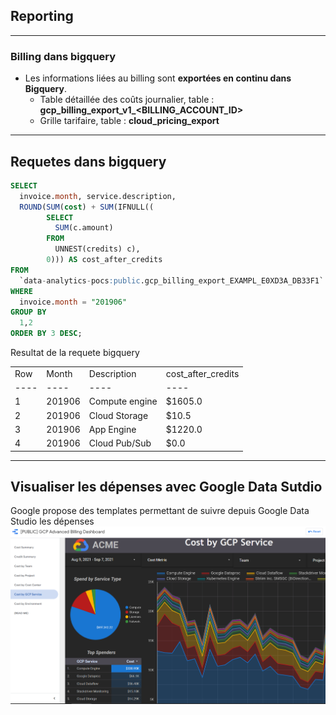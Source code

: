 ## Reporting

----

### Billing dans bigquery
* Les informations liées au billing sont <b>exportées en continu dans Bigquery</b>.
	* Table détaillée des coûts journalier, table : <b>gcp_billing_export_v1_<BILLING_ACCOUNT_ID></b>
	* Grille tarifaire, table : <b>cloud_pricing_export</b>
	

----

## Requetes dans bigquery
```sql
SELECT
  invoice.month, service.description,
  ROUND(SUM(cost) + SUM(IFNULL((
        SELECT
          SUM(c.amount)
        FROM
          UNNEST(credits) c),
        0))) AS cost_after_credits
FROM
  `data-analytics-pocs:public.gcp_billing_export_EXAMPL_E0XD3A_DB33F1`
WHERE
  invoice.month = "201906"
GROUP BY
  1,2
ORDER BY 3 DESC;
```

Resultat de la requete bigquery


<table>
<tr><td>Row</td><td>Month</td><td>Description</td><td>cost_after_credits</td></tr>
<tr><td>----</td><td>----</td><td>----</td><td>----</td></tr>
<tr><td>1</td><td>201906</td><td>Compute engine</td><td>$1605.0</td></tr>
<tr><td>2</td><td>201906</td><td>Cloud Storage</td><td>$10.5</td></tr>
<tr><td>3</td><td>201906</td><td>App Engine</td><td>$1220.0</td></tr>
<tr><td>4</td><td>201906</td><td>Cloud Pub/Sub</td><td>$0.0</td></tr>
</table>


----

## Visualiser les dépenses avec Google Data Sutdio

Google propose des templates permettant de suivre depuis Google Data Studio les dépenses
![DataStudio](img/Billing-dashboard.png)